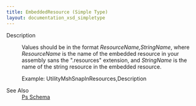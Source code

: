 ```yaml
---
title: EmbeddedResource (Simple Type)
layout: documentation_xsd_simpletype
---
```

<dl>
  <dt>Description</dt>
  <dd><p>           Values should be in the format <i>ResourceName,StringName</i>, where <i>ResourceName</i>           is the name of the embedded resource in your assembly sans the ".resources" extension, and <i>StringName</i>           is the name of the string resource in the embedded resource.         </p><p>           Example: UtilityMshSnapInResources,Description         </p></dd>
  <dt>See Also</dt>
  <dd>
    <a href="../ps">Ps Schema</a>
  </dd>
</dl>
